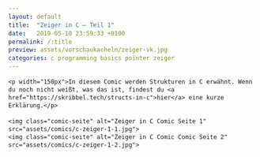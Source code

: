 ```yaml
---
layout: default
title:  "Zeiger in C – Teil 1"
date:   2019-05-10 23:59:33 +0100
permalink: /:title
preview: assets/vorschaukacheln/zeiger-vk.jpg
categories: c programming basics pointer zeiger
---
```


<div class="post-site">

    <p width="150px">In diesem Comic werden Strukturen in C erwähnt. Wenn du noch nicht weißt, was das ist, findest du <a href="https://skribbel.tech/structs-in-c">hier</a> eine kurze Erklärung.</p>

    <img class="comic-seite" alt="Zeiger in C Comic Seite 1" src="assets/comics/c-zeiger-1-1.jpg">
    <img class="comic-seite" alt="Zeiger in C Comic Comic Seite 2" src="assets/comics/c-zeiger-1-2.jpg">

</div>